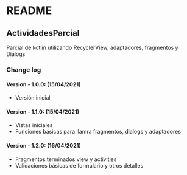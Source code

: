 # README

## ActividadesParcial

Parcial de kotlin utilizando RecyclerView, adaptadores, fragmentos y Dialogs

### Change log

#### Version - 1.0.0: (15/04/2021)

* Versión inicial

#### Version - 1.1.0: (15/04/2021)

* Vistas iniciales
* Funciones básicas para llamra fragmentos, dialogs y adaptadores

#### Version - 1.2.0: (16/04/2021)

* Fragmentos terminados view y activities
* Validaciones básicas de formulario y otros detalles